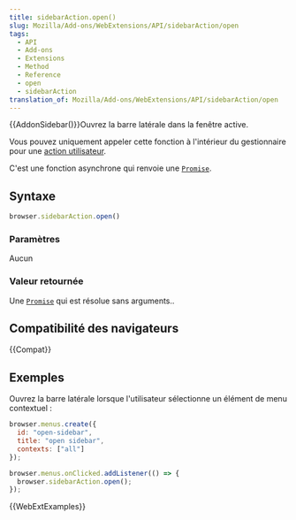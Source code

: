 ```yaml
---
title: sidebarAction.open()
slug: Mozilla/Add-ons/WebExtensions/API/sidebarAction/open
tags:
  - API
  - Add-ons
  - Extensions
  - Method
  - Reference
  - open
  - sidebarAction
translation_of: Mozilla/Add-ons/WebExtensions/API/sidebarAction/open
---
```


{{AddonSidebar()}}Ouvrez la barre latérale dans la fenêtre active.

Vous pouvez uniquement appeler cette fonction à l'intérieur du gestionnaire pour une [action utilisateur](/fr/Add-ons/WebExtensions/User_actions).

C'est une fonction asynchrone qui renvoie une [`Promise`](/fr/docs/Web/JavaScript/Reference/Objets_globaux/Promise).

## Syntaxe

```js
browser.sidebarAction.open()
```

### Paramètres

Aucun

### Valeur retournée

Une [`Promise`](/fr/docs/Web/JavaScript/Reference/Objets_globaux/Promise) qui est résolue sans arguments..

## Compatibilité des navigateurs

{{Compat}}

## Exemples

Ouvrez la barre latérale lorsque l'utilisateur sélectionne un élément de menu contextuel :

```js
browser.menus.create({
  id: "open-sidebar",
  title: "open sidebar",
  contexts: ["all"]
});

browser.menus.onClicked.addListener(() => {
  browser.sidebarAction.open();
});
```

{{WebExtExamples}}
